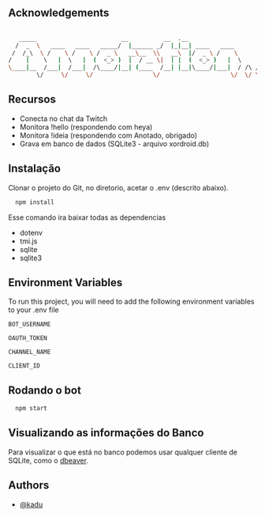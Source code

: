 
## Acknowledgements

```bash

   _____                        __          __  .__                        __
  /  _  \   ____   ____   _____/  |______ _/  |_|__| ____   ____          |__| ______
 /  /_\  \ /    \ /    \ /  _ \   __\__  \\   __\  |/  _ \ /    \         |  |/  ___/
/    |    \   |  \   |  (  <_> )  |  / __ \|  | |  (  <_> )   |  \        |  |\___ \
\____|__  /___|  /___|  /\____/|__| (____  /__| |__|\____/|___|  / /\ /\__|  /____  >
        \/     \/     \/                 \/                    \/  \/ \______|    \/
```
## Recursos

- Conecta no chat da Twitch
- Monitora !hello (respondendo com heya)
- Monitora !ideia <mensagem> (respondendo com Anotado, obrigado)
- Grava em banco de dados (SQLite3 - arquivo xordroid.db)




## Instalação

Clonar o projeto do Git, no diretorio, acetar o .env (descrito abaixo).

```bash
  npm install  
```

Esse comando ira baixar todas as dependencias
- dotenv
- tmi.js
- sqlite
- sqlite3
## Environment Variables

To run this project, you will need to add the following environment variables to your .env file

`BOT_USERNAME`

`OAUTH_TOKEN`

`CHANNEL_NAME`

`CLIENT_ID`
## Rodando o bot

```bash
  npm start
```

## Visualizando as informações do Banco

Para visualizar o que está no banco podemos usar qualquer cliente de SQLite, como o [dbeaver](https://dbeaver.io/).

## Authors

- [@kadu](https://www.github.com/kadu)


